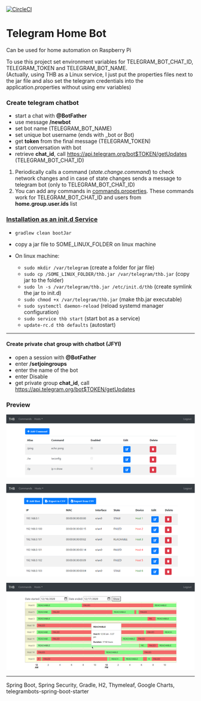 [![CircleCI](https://circleci.com/gh/Shterneregen/telegram-home-bot.svg?style=svg)](https://circleci.com/gh/Shterneregen/telegram-home-bot)

# Telegram Home Bot

Can be used for home automation on Raspberry Pi

To use this project set environment variables for TELEGRAM_BOT_CHAT_ID, TELEGRAM_TOKEN and TELEGRAM_BOT_NAME.  
(Actually, using THB as a Linux service, I just put the properties files next to the jar file and also set the telegram 
credentials into the application.properties without using env variables)

### Create telegram chatbot
* start a chat with __@BotFather__
* use message __/newbot__
* set bot name (TELEGRAM_BOT_NAME)
* set unique bot username (ends with _bot or Bot)
* get __token__ from the final message (TELEGRAM_TOKEN)
* start conversation with bot
* retrieve __chat_id__, call https://api.telegram.org/bot$TOKEN/getUpdates (TELEGRAM_BOT_CHAT_ID)

1. Periodically calls a command (_state.change.command_) to check network changes and in case of state changes sends a message to telegram bot (only to TELEGRAM_BOT_CHAT_ID)
2. You can add any commands in [commands.properties](src/main/resources/commands.properties). These commands work for TELEGRAM_BOT_CHAT_ID and users from __home.group.user.ids__ list

### [Installation as an init.d Service](https://docs.spring.io/spring-boot/docs/current/reference/htmlsingle/#deployment-initd-service)
* `gradlew clean bootJar`
* copy a jar file to SOME_LINUX_FOLDER on linux machine

* On linux machine:
    * `sudo mkdir /var/telegram` (create a folder for jar file)
    * `sudo cp /SOME_LINUX_FOLDER/thb.jar /var/telegram/thb.jar` (copy jar to the folder)
    * `sudo ln -s /var/telegram/thb.jar /etc/init.d/thb` (create symlink the jar to init.d)
    * `sudo chmod +x /var/telegram/thb.jar` (make thb.jar executable)
    * `sudo systemctl daemon-reload` (reload systemd manager configuration)
    * `sudo service thb start` (start bot as a service)
    * `update-rc.d thb defaults` (autostart)

---

#### Create private chat group with chatbot (JFYI)
* open a session with __@BotFather__
* enter __/setjoingroups__
* enter the name of the bot
* enter Disable
* get private group __chat_id__, call https://api.telegram.org/bot$TOKEN/getUpdates

### Preview
![Commands](./screenshots/Commands.png)

![Hosts](./screenshots/Hosts.png)

![TimeLog](./screenshots/TimeLog.png)

---

Spring Boot, Spring Security, Gradle, H2, Thymeleaf, Google Charts, telegrambots-spring-boot-starter
